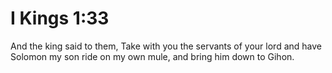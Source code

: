 # I Kings 1:33

And the king said to them, Take with you the servants of your lord and have Solomon my son ride on my own mule, and bring him down to Gihon.
